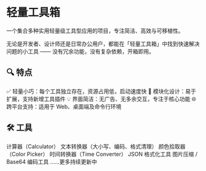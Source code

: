 # 轻量工具箱 
一个集合多种实用轻量级工具型应用的项目，专注简洁、高效与可移植性。

无论是开发者、设计师还是日常办公用户，都能在「轻量工具箱」中找到快速解决问题的小工具 —— 没有冗余功能，没有复杂依赖，开箱即用。

## 🔍 特点
✅ 轻量小巧：每个工具独立存在，资源占用低，启动速度快
🧩 模块化设计：易于扩展，支持新增工具插件
💡 界面简洁：无广告、无多余交互，专注于核心功能
🌐 跨平台支持：适用于 Web、桌面端及命令行环境
## 🛠 工具
计算器（Calculator）
文本转换器（大小写、编码、格式清理）
颜色拾取器（Color Picker）
时间转换器（Time Converter）
JSON 格式化工具
图片压缩 / Base64 编码工具
……更多持续更新中
<!--
**litetoolbox/litetoolbox** is a ✨ _special_ ✨ repository because its `README.md` (this file) appears on your GitHub profile.

Here are some ideas to get you started:

- 🔭 I’m currently working on ...
- 🌱 I’m currently learning ...
- 👯 I’m looking to collaborate on ...
- 🤔 I’m looking for help with ...
- 💬 Ask me about ...
- 📫 How to reach me: ...
- 😄 Pronouns: ...
- ⚡ Fun fact: ...
-->
